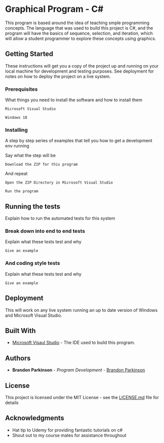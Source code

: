 # Graphical Program - C#

This program is based around the idea of teaching smple programming concepts. The language that was used to build this project is C#, and the program will have the basics of sequence, selection, and iteration, which will allow a student programmer to explore these concepts using graphics. 

## Getting Started

These instructions will get you a copy of the project up and running on your local machine for development and testing purposes. See deployment for notes on how to deploy the project on a live system.

### Prerequisites

What things you need to install the software and how to install them

```
Microsoft Visual Studio
```

```
Windows 10
```

### Installing

A step by step series of examples that tell you how to get a development env running

Say what the step will be

```
Download the ZIP for this program
```

And repeat

```
Open the ZIP Directory in Microsoft Visual Studio
```

```
Run the program
```

## Running the tests

Explain how to run the automated tests for this system

### Break down into end to end tests

Explain what these tests test and why

```
Give an example
```

### And coding style tests

Explain what these tests test and why

```
Give an example
```

## Deployment

This will work on any live system running an up to date version of Windows and Microsoft Visual Studio.

## Built With

* [Microsoft Visaul Studio](https://visualstudio.microsoft.com/) - The IDE used to build this program. 


## Authors

* **Brandon Parkinson** - *Program Development* - [Brandon Parkinson](https://github.com/brandonjamesparkinson)

## License

This project is licensed under the MIT License - see the [LICENSE.md](LICENSE.md) file for details

## Acknowledgments

* Hat tip to Udemy for providing fantastic tutorials on c#
* Shout out to my course mates for assistance throughout 
